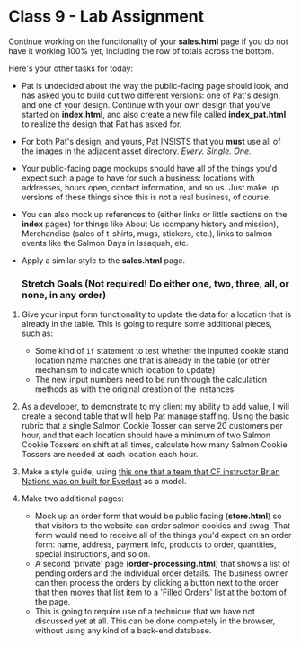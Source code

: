 # Class 9 - Lab Assignment

Continue working on the functionality of your **sales.html** page if you do not have it working 100% yet, including the row of totals across the bottom.

Here's your other tasks for today:

- Pat is undecided about the way the public-facing page should look, and has asked you to build out two different versions: one of Pat's design, and one of your design. Continue with your own design that you've started on **index.html**, and also create a new file called **index_pat.html** to realize the design that Pat has asked for.
- For both Pat's design, and yours, Pat INSISTS that you **must** use all of the images in the adjacent asset directory. *Every. Single. One.*
- Your public-facing page mockups should have all of the things you'd expect such a page to have for such a business: locations with addresses, hours open, contact information, and so us. Just make up versions of these things since this is not a real business, of course.
- You can also mock up references to (either links or little sections on the **index** pages) for things like About Us (company history and mission), Merchandise (sales of t-shirts, mugs, stickers, etc.), links to salmon events like the Salmon Days in Issaquah, etc.

- Apply a similar style to the **sales.html** page.

	### Stretch Goals (Not required! Do either one, two, three, all, or none, in any order)

1. Give your input form functionality to update the data for a location that is already in the table. This is going to require some additional pieces, such as:
	- Some kind of `if` statement to test whether the inputted cookie stand location name matches one that is already in the table (or other mechanism to indicate which location to update)
	- The new input numbers need to be run through the calculation methods as with the original creation of the instances

2. As a developer, to demonstrate to my client my ability to add value, I will create a second table that will help Pat manage staffing. Using the basic rubric that a single Salmon Cookie Tosser can serve 20 customers per hour, and that each location should have a minimum of two Salmon Cookie Tossers on shift at all times, calculate how many Salmon Cookie Tossers are needed at each location each hour.

3. Make a style guide, using [this one that a team that CF instructor Brian Nations was on built for Everlast](http://everlast.com/style-guide) as a model.

4. Make two additional pages:
	- Mock up an order form that would be public facing (**store.html**) so that visitors to the website can order salmon cookies and swag. That form would need to receive all of the things you'd expect on an order form: name, address, payment info, products to order, quantities, special instructions, and so on.
	- A second 'private' page (**order-processing.html**) that shows a list of pending orders and the individual order details. The business owner can then process the orders by clicking a button next to the order that then moves that list item to a 'Filled Orders' list at the bottom of the page.
	- This is going to require use of a technique that we have not discussed yet at all. This can be done completely in the browser, without using any kind of a back-end database.

